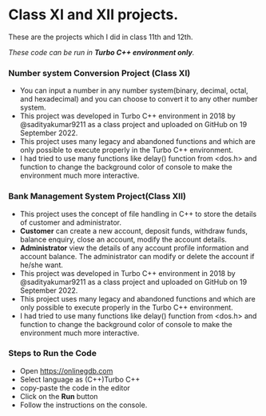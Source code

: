 # Class XI and XII projects.
These are the projects which I did  in class 11th and 12th.
<p><i>These code can be run in <b>Turbo C++ environment only</b>.</i></p>

### Number system Conversion Project (Class XI)
 - You can input a number in any number system(binary, decimal, octal, and hexadecimal) and you can choose to convert it to any other number system. 
 - This project was developed in Turbo C++ environment in 2018 by @sadityakumar9211 as a class project and uploaded on GitHub on 19 September 2022. 
 - This project uses many legacy and abandoned functions and which are only possible to execute properly in the Turbo C++ environment. 
 - I had tried to use many functions like delay() function from <dos.h> and function to change the background color of console to make the environment much more interactive. 


### Bank Management System Project(Class XII)
 - This project uses the concept of file handling in C++ to store the details of customer and administrator. 
 - **Customer** can create a new account, deposit funds, withdraw funds, balance enquiry, close an account, modify the account details. 
 - **Administrator** view the details of any account profile information and account balance. The administrator can modify or delete the account if he/she want.
 - This project was developed in Turbo C++ environment in 2018 by @sadityakumar9211 as a class project and uploaded on GitHub on 19 September 2022. 
 - This project uses many legacy and abandoned functions and which are only possible to execute properly in the Turbo C++ environment. 
 - I had tried to use many functions like delay() function from <dos.h> and function to change the background color of console to make the environment much more interactive. 


### Steps to Run the Code
- Open <a href="https://onlinegdb.com" target="_blank">https://onlinegdb.com</a>
- Select language as (C++)Turbo C++
- copy-paste the code in the editor
- Click on the **Run** button
- Follow the instructions on the console.
